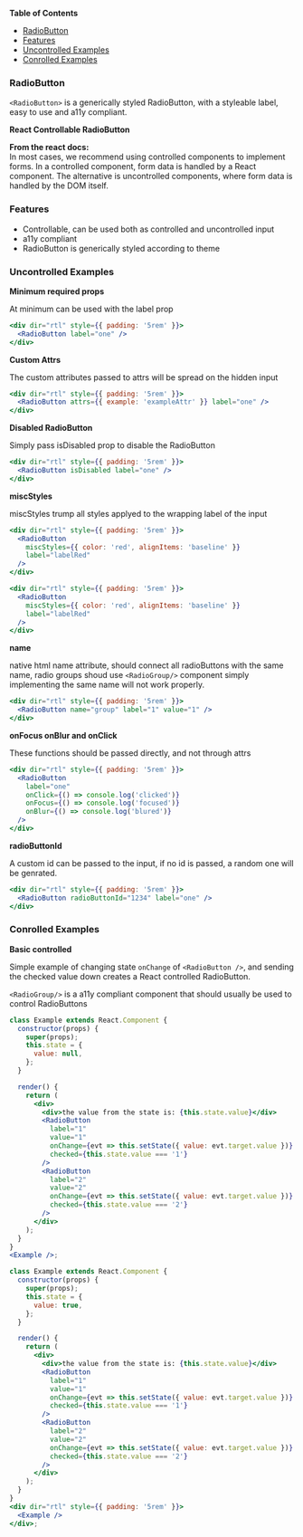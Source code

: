 <!-- START doctoc generated TOC please keep comment here to allow auto update -->
<!-- DON'T EDIT THIS SECTION, INSTEAD RE-RUN doctoc TO UPDATE -->

**Table of Contents**

- [RadioButton](#radiobutton)
- [Features](#features)
- [Uncontrolled Examples](#uncontrolled-examples)
- [Conrolled Examples](#conrolled-examples)

<!-- END doctoc generated TOC please keep comment here to allow auto update -->

### RadioButton

`<RadioButton>` is a generically styled RadioButton, with a styleable label, easy to use and a11y compliant.

**React Controllable RadioButton**

**From the react docs:**  
In most cases, we recommend using controlled components to implement forms. In a controlled component, form data is handled by a React component. The alternative is uncontrolled components, where form data is handled by the DOM itself.

### Features

- Controllable, can be used both as controlled and uncontrolled input
- a11y compliant
- RadioButton is generically styled according to theme

### Uncontrolled Examples

**Minimum required props**

At minimum can be used with the label prop

```jsx
<div dir="rtl" style={{ padding: '5rem' }}>
  <RadioButton label="one" />
</div>
```

**Custom Attrs**

The custom attributes passed to attrs will be spread on the hidden input

```jsx
<div dir="rtl" style={{ padding: '5rem' }}>
  <RadioButton attrs={{ example: 'exampleAttr' }} label="one" />
</div>
```

**Disabled RadioButton**

Simply pass isDisabled prop to disable the RadioButton

```jsx
<div dir="rtl" style={{ padding: '5rem' }}>
  <RadioButton isDisabled label="one" />
</div>
```

**miscStyles**

miscStyles trump all styles applyed to the wrapping label of the input

```jsx static
<div dir="rtl" style={{ padding: '5rem' }}>
  <RadioButton
    miscStyles={{ color: 'red', alignItems: 'baseline' }}
    label="labelRed"
  />
</div>
```

```jsx
<div dir="rtl" style={{ padding: '5rem' }}>
  <RadioButton
    miscStyles={{ color: 'red', alignItems: 'baseline' }}
    label="labelRed"
  />
</div>
```

**name**

native html name attribute, should connect all radioButtons with the same name, radio groups shoud use `<RadioGroup/>` component simply implementing the same name will not work properly.

```jsx static
<div dir="rtl" style={{ padding: '5rem' }}>
  <RadioButton name="group" label="1" value="1" />
</div>
```

**onFocus onBlur and onClick**

These functions should be passed directly, and not through attrs

```jsx static
<div dir="rtl" style={{ padding: '5rem' }}>
  <RadioButton
    label="one"
    onClick={() => console.log('clicked')}
    onFocus={() => console.log('focused')}
    onBlur={() => console.log('blured')}
  />
</div>
```

**radioButtonId**

A custom id can be passed to the input, if no id is passed, a random one will be genrated.

```jsx static
<div dir="rtl" style={{ padding: '5rem' }}>
  <RadioButton radioButtonId="1234" label="one" />
</div>
```

### Conrolled Examples

**Basic controlled**

Simple example of changing state `onChange` of `<RadioButton />`, and sending the checked value down creates a React controlled RadioButton.

`<RadioGroup/>` is a a11y compliant component that should usually be used to control RadioButtons

```jsx static
class Example extends React.Component {
  constructor(props) {
    super(props);
    this.state = {
      value: null,
    };
  }

  render() {
    return (
      <div>
        <div>the value from the state is: {this.state.value}</div>
        <RadioButton
          label="1"
          value="1"
          onChange={evt => this.setState({ value: evt.target.value })}
          checked={this.state.value === '1'}
        />
        <RadioButton
          label="2"
          value="2"
          onChange={evt => this.setState({ value: evt.target.value })}
          checked={this.state.value === '2'}
        />
      </div>
    );
  }
}
<Example />;
```

```jsx
class Example extends React.Component {
  constructor(props) {
    super(props);
    this.state = {
      value: true,
    };
  }

  render() {
    return (
      <div>
        <div>the value from the state is: {this.state.value}</div>
        <RadioButton
          label="1"
          value="1"
          onChange={evt => this.setState({ value: evt.target.value })}
          checked={this.state.value === '1'}
        />
        <RadioButton
          label="2"
          value="2"
          onChange={evt => this.setState({ value: evt.target.value })}
          checked={this.state.value === '2'}
        />
      </div>
    );
  }
}
<div dir="rtl" style={{ padding: '5rem' }}>
  <Example />
</div>;
```
